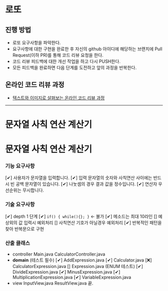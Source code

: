 # 로또
## 진행 방법
* 로또 요구사항을 파악한다.
* 요구사항에 대한 구현을 완료한 후 자신의 github 아이디에 해당하는 브랜치에 Pull Request(이하 PR)를 통해 코드 리뷰 요청을 한다.
* 코드 리뷰 피드백에 대한 개선 작업을 하고 다시 PUSH한다.
* 모든 피드백을 완료하면 다음 단계를 도전하고 앞의 과정을 반복한다.

## 온라인 코드 리뷰 과정
* [텍스트와 이미지로 살펴보는 온라인 코드 리뷰 과정](https://github.com/next-step/nextstep-docs/tree/master/codereview)

---

# 문자열 사칙 연산 계산기

# 문자열 사칙 연산 계산기

### 기능 요구사항
[✔] 사용자가 문자열을 입력합니다.
[✔] 입력 문자열의 숫자와 사칙연산 사이에는 반드시 빈 공백 문자열이 있습니다.
[✔] 나눗셈의 경우 결과 값을 정수입니다.
[✔] 연산자 우선순위는 무시합니다.

### 기술 요구사항
[✔] depth 1 단계
[✔] `if() { while(){}; }` <- 불가
[✔] 메소드는 최대 10라인
[] 예상외의 값 입력시 예외처리
[] 사칙연산 기호가 아닐경우 예외처리
[✔] 반복적인 패턴을 찾아 반복문으로 구현

### 산출 클래스
- controller
  Main.java
  CalculatorController.java
- **domain** (테스트 필수)
  [✔] AddExpression.java
  [✔] Calculator.java
  [❌] CalculatorExpression.java 
  [] Expression.java (ENUM 테스트)
  [✔] DivideExpression.java
  [✔] MinusExpression.java
  [✔] MultiplicationExpression.java
  [✔] VariableExpression.java
- view
  InputView.java
  ResultView.java
 끝.
